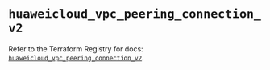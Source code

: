 # `huaweicloud_vpc_peering_connection_v2`

Refer to the Terraform Registry for docs: [`huaweicloud_vpc_peering_connection_v2`](https://registry.terraform.io/providers/huaweicloud/huaweicloud/1.71.1/docs/resources/vpc_peering_connection_v2).
